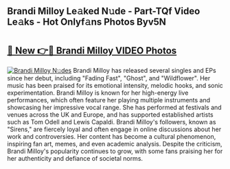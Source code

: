 ## Brandi Milloy Le𝚊ked N𝚞de - Part-TQf Video Le𝚊ks - Hot Onlyf𝚊ns Photos Byv5N

# <h2><a href="http://ab78689.deff.icu/?id=Brandi+Milloy">🔗 New 👉🔴 Brandi Milloy VIDEO Photos</a></h2>

[![Brandi Milloy N𝚞des](https://i.imgur.com/rIISA9y.gif)](http://ab78689.deff.icu/?id=Brandi+Milloy)
Brandi Milloy has released several singles and EPs since her debut, including "Fading Fast", "Ghost", and "Wildflower". Her music has been praised for its emotional intensity, melodic hooks, and sonic experimentation. Brandi Milloy is known for her high-energy live performances, which often feature her playing multiple instruments and showcasing her impressive vocal range. She has performed at festivals and venues across the UK and Europe, and has supported established artists such as Tom Odell and Lewis Capaldi. Brandi Milloy's followers, known as "Sirens," are fiercely loyal and often engage in online discussions about her work and controversies. Her content has become a cultural phenomenon, inspiring fan art, memes, and even academic analysis. Despite the criticism, Brandi Milloy's popularity continues to grow, with some fans praising her for her authenticity and defiance of societal norms.
